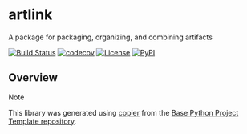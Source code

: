 # artlink

A package for packaging, organizing, and combining artifacts

[![Build Status](https://github.com/dau-dev/artlink/actions/workflows/build.yaml/badge.svg?branch=main&event=push)](https://github.com/dau-dev/artlink/actions/workflows/build.yaml)
[![codecov](https://codecov.io/gh/dau-dev/artlink/branch/main/graph/badge.svg)](https://codecov.io/gh/dau-dev/artlink)
[![License](https://img.shields.io/github/license/dau-dev/artlink)](https://github.com/dau-dev/artlink)
[![PyPI](https://img.shields.io/pypi/v/artlink.svg)](https://pypi.python.org/pypi/artlink)

## Overview

> [!NOTE]
> This library was generated using [copier](https://copier.readthedocs.io/en/stable/) from the [Base Python Project Template repository](https://github.com/python-project-templates/base).
